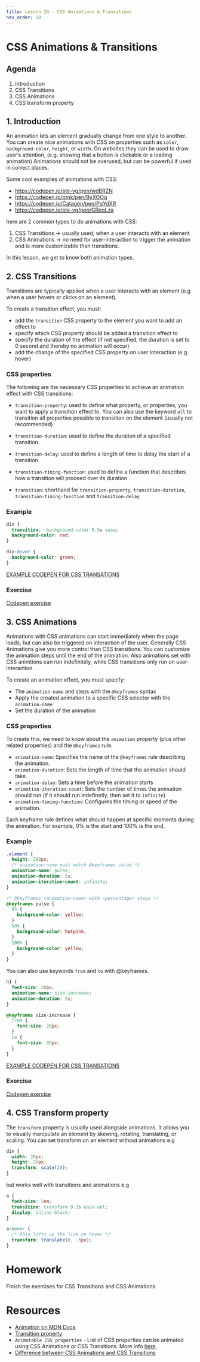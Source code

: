 ```yaml
---
title: Lesson 20 - CSS Animations & Transitions
nav_order: 20
---
```


# CSS Animations & Transitions

## Agenda

1. Introduction
2. CSS Transitions
3. CSS Animations
4. CSS transform property


## 1. Introduction

An animation lets an element gradually change from one style to another.
You can create nice animations with CSS on properties such as `color`, `background-color`, `height`, or `width`. On websites they can be used to draw user’s attention, (e.g. showing that a button is clickable or a loading animation)
Animations should not be overused, but can be powerful if used in correct places. 

Some cool examples of animations with CSS:
- https://codepen.io/ste-vg/pen/wdBRZN
- https://codepen.io/pmk/pen/ByXOOq 
- https://codepen.io/Catagen/pen/PqYdXR 
- https://codepen.io/ste-vg/pen/GRooLza 


here are 2 common types to do animations with CSS:

1. CSS Transitions → usually used, when a user interacts with an element
2. CSS Animations → no need for user-interaction to trigger the animation and is more customizable than transitions.

In this lesson, we get to know both animation types.


## 2. CSS Transitions

Transitions are typically applied when a user interacts with an element (e.g when a user hovers or clicks on an element).

To create a transition effect, you must:
- add the `transition` CSS property to the element you want to add an effect to
- specify which CSS property should be added a transition effect to
- specify the duration of the effect (if not specified, the duration is set to 0 second and thereby no animation will occur)
- add the change of the specified CSS property on user interaction (e.g. hover)


### CSS properties
The following are the necessary CSS properties to achieve an animation effect with CSS transitions:

- `transition-property`: used to define what property, or properties, you want to apply a transition effect to. You can also use the keyword `all` to transition all properties possible to transition on the element (usually not recommended)
- `transition-duration`: used to define the duration of a specified transition.
- `transition-delay`: used to define a length of time to delay the start of a transition
- `transition-timing-function`: used to define a function that describes how a transition will proceed over its duration

- `transition`: shorthand for `transition-property`, `transition-duration`, `transition-timing-function` and `transition-delay`

### Example

```css
div {
  transition:  background-color 0.5s ease;
  background-color: red;
}

div:hover {
  background-color: green;
}
```


[EXAMPLE CODEPEN FOR CSS TRANSATIONS](https://codepen.io/redi-school/pen/rNQBwPV)


### Exercise
[Codepen exercise](https://codepen.io/redi-school/pen/gOQYxOd)





## 3. CSS Animations

Animations with CSS animations can start immediately when the page loads, but can also be triggered on interaction of the user. Generally CSS Animations give you more control than CSS transitions. You can customize the animation steps until the end of the animation. Also animations set with CSS animtions can run indefinitely, while CSS transitions only run on user-interaction.

To create an animation effect, you must specify:
- The `animation-name` and steps with the `@keyframes` syntax
- Apply the created animation to a specific CSS selector with the `animation-name`
- Set the duration of the animation

### CSS properties

To create this, we need to know about the `animation` property (plus other related properties) and the `@keyframes` rule.

- `animation-name`: Specifies the name of the `@keyframes` rule describing the animation.
- `animation-duration`: Sets the length of time that the animation should take.
- `animation-delay`: Sets a time before the animation starts
- `animation-iteration-count`: Sets the number of times the animation should run (if it should run indefinetly, then set it to `infinite`)
- `animation-timing-function`: Configures the timing or speed of the animation.

Each keyframe rule defines what should happen at specific moments during the animation.
For example, 0% is the start and 100% is the end,


### Example
```css
.element {
  height: 200px;
  /* animation-name must match @keyframes value */
  animation-name: pulse;
  animation-duration: 5s;
  animation-iteration-count: infinite;
}

/* @keyframes <animation-name> with <percentage> steps */
@keyframes pulse {
  0% {
    background-color: yellow;
  }
  50% {
    background-color: hotpink;
  }
  100% {
    background-color: yellow;
  }
}
```

You can also use keywords `from` and `to` with @keyframes.

```css
h1 {
  font-size: 20px;
  animation-name: size-increase;
  animation-duration: 5s;
}

@keyframes size-increase {
  from {
    font-size: 20px;
  }
  to {
    font-size: 80px;
  }
}
```

[EXAMPLE CODEPEN FOR CSS TRANSATIONS](https://codepen.io/redi-school/pen/eYQORBa)


### Exercise
[Codepen exercise](https://codepen.io/redi-school/pen/BaGBZPP)


## 4. CSS Transform property

The `transform` property is usually used alongside animations. It allows you to visually manipulate an element by skewing, rotating, translating, or scaling. You can set transform on an element without animations e.g

```css
div {
  width: 20px;
  height: 20px;
  transform: scale(20);
}
```

but works well with transitions and animations e.g

```css
a {
  font-size: 2em;
  transition: transform 0.3s ease-out;
  display: inline-block;
}

a:hover {
  /* this lifts up the link on hover */
  transform: translate(0, -5px);
}
```

# Homework

Finish the exercises for CSS Transitions and CSS Animations

# Resources

- [Animation on MDN Docs](https://developer.mozilla.org/en-US/docs/Web/CSS/animation)
- [Transition property](https://css-tricks.com/almanac/properties/t/transition/)
- `Animatable CSS properties` - List of CSS properties can be animated using CSS Animations or CSS Transitions. More info [here](https://developer.mozilla.org/en-US/docs/Web/CSS/CSS_animated_properties).
- [Difference between CSS Animations and CSS Transitions](https://blog.hubspot.com/website/css-transition-vs-animation )
